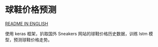 # 球鞋价格预测

[README IN ENGLISH](README.md)

使用 keras 框架，扒取国外 Sneakers 网站的球鞋价格历史数据，训练 lstm 模型，预测球鞋价格走势。
